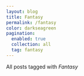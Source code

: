 ```yaml
---
layout: blog
title: Fantasy
permalink: /fantasy
color: darkseagreen
pagination:
  enabled: true
  collection: all
  tag: fantasy
---
```


All posts tagged with _Fantasy_
